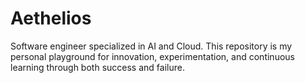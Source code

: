 # Aethelios

Software engineer specialized in AI and Cloud. This repository is my personal playground for innovation, experimentation, and continuous learning through both success and failure.
